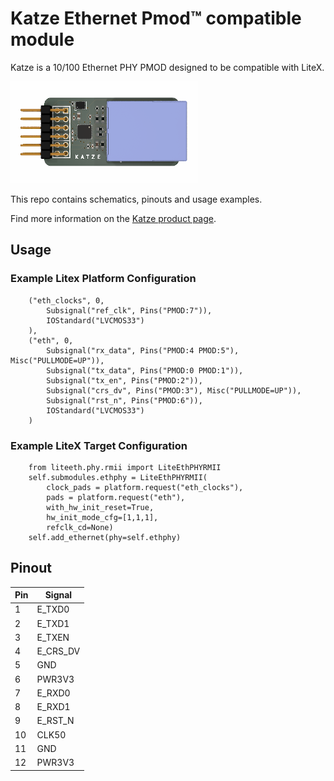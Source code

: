 # Katze Ethernet Pmod&trade; compatible module

Katze is a 10/100 Ethernet PHY PMOD designed to be compatible with LiteX.

![Katze Ethernet Pmod Compatible Module](https://github.com/machdyne/katze/blob/12e5f9e5acae7f7d649d55cec78fd22e0d13b3a0/katze.png)

This repo contains schematics, pinouts and usage examples.

Find more information on the [Katze product page](https://machdyne.com/product/katze-ethernet-pmod/).

## Usage

### Example Litex Platform Configuration

```
	("eth_clocks", 0,
		Subsignal("ref_clk", Pins("PMOD:7")),
		IOStandard("LVCMOS33")
	),
	("eth", 0,
		Subsignal("rx_data", Pins("PMOD:4 PMOD:5"), Misc("PULLMODE=UP")),
		Subsignal("tx_data", Pins("PMOD:0 PMOD:1")),
		Subsignal("tx_en", Pins("PMOD:2")),
		Subsignal("crs_dv", Pins("PMOD:3"), Misc("PULLMODE=UP")),
		Subsignal("rst_n", Pins("PMOD:6")),
		IOStandard("LVCMOS33")
	)
```

### Example LiteX Target Configuration

```
	from liteeth.phy.rmii import LiteEthPHYRMII
	self.submodules.ethphy = LiteEthPHYRMII(
		clock_pads = platform.request("eth_clocks"),
		pads = platform.request("eth"),
		with_hw_init_reset=True,
		hw_init_mode_cfg=[1,1,1],
		refclk_cd=None)
	self.add_ethernet(phy=self.ethphy)
```

## Pinout

| Pin | Signal |
| --- | ------ |
| 1 | E\_TXD0 |
| 2 | E\_TXD1 |
| 3 | E\_TXEN |
| 4 | E\_CRS\_DV |
| 5 | GND |
| 6 | PWR3V3 |
| 7 | E\_RXD0 |
| 8 | E\_RXD1 |
| 9 | E\_RST\_N |
| 10 | CLK50 |
| 11 | GND |
| 12 | PWR3V3 |
